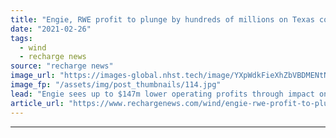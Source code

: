 ```yaml
---
title: "Engie, RWE profit to plunge by hundreds of millions on Texas cold spell"
date: "2021-02-26"
tags: 
  - wind
  - recharge news
source: "recharge news"
image_url: "https://images-global.nhst.tech/image/YXpWdkFieXhZbVBDMENtN2FwVlliQTlpejZ2c3hOZGYwcEdqRXF2Y0ZuYz0=/nhst/binary/9d5271cf73049b1f0fce346253ee826d"
image_fp: "/assets/img/post_thumbnails/114.jpg"
lead: "Engie sees up to $147m lower operating profits through impact on renewables and supply activities in 2021 while RWE speaks of a negative effect of hundreds of millions of euros on pricing effects"
article_url: "https://www.rechargenews.com/wind/engie-rwe-profit-to-plunge-by-hundreds-of-millions-on-texas-cold-spell/2-1-970839"
---
```


---

